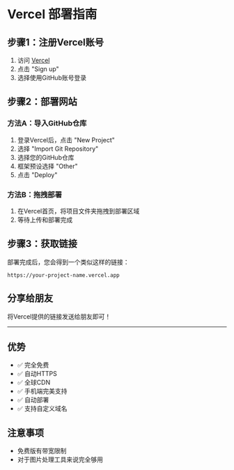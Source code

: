 # Vercel 部署指南

## 步骤1：注册Vercel账号

1. 访问 [Vercel](https://vercel.com)
2. 点击 "Sign up"
3. 选择使用GitHub账号登录

## 步骤2：部署网站

### 方法A：导入GitHub仓库
1. 登录Vercel后，点击 "New Project"
2. 选择 "Import Git Repository"
3. 选择您的GitHub仓库
4. 框架预设选择 "Other"
5. 点击 "Deploy"

### 方法B：拖拽部署
1. 在Vercel首页，将项目文件夹拖拽到部署区域
2. 等待上传和部署完成

## 步骤3：获取链接

部署完成后，您会得到一个类似这样的链接：
```
https://your-project-name.vercel.app
```

## 分享给朋友

将Vercel提供的链接发送给朋友即可！

---

## 优势
- ✅ 完全免费
- ✅ 自动HTTPS
- ✅ 全球CDN
- ✅ 手机端完美支持
- ✅ 自动部署
- ✅ 支持自定义域名

## 注意事项
- 免费版有带宽限制
- 对于图片处理工具来说完全够用 